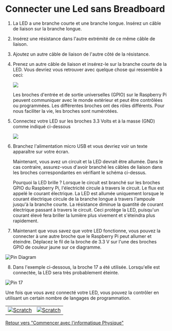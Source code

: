 # Connecter une Led sans Breadboard

1.  La LED a une branche courte et une branche longue. Insérez un câble de liaison sur la branche longue.

2.  Insérez une résistance dans l'autre extrémité de ce même câble de liaison.

3.  Ajoutez un autre câble de liaison de l'autre côté de la résistance.

4.  Prenez un autre câble de liaison et insérez-le sur la branche courte de la LED. Vous devriez vous retrouver avec quelque chose qui ressemble à ceci:


    ![](images/led-wired.png)

    Les broches d'entrée et de sortie universelles (GPIO) sur le Raspberry Pi peuvent communiquer avec le monde extérieur et peut être contrôlées ou programmées. Les différentes broches ont des rôles différents. Pour nous faciliter la vie, les broches sont numérotées.


5. Connectez votre LED sur les broches 3.3 Volts et à la masse (GND) comme indiqué ci-dessous

    ![](images/led-3v3.png)

6.  Branchez l'alimentation micro USB et vous devriez voir un texte apparaître sur votre écran.

    Maintenant, vous avez un circuit et la LED devrait être allumée. Dans le cas contraire, assurez-vous d'avoir branché les câbles de liaison dans les broches correspondantes en vérifiant le schéma ci-dessus.

    Pourquoi la LED brille ? Lorsque le circuit est branché sur les broches GPIO du Raspberry Pi, l'électricité circule à travers le circuit. Le flux est appelé le courant électrique. La LED est allumée uniquement lorsque le courant électrique circule de la branche longue à travers l'ampoule jusqu'à la branche courte. La résistance diminue la quantité de courant électrique passant à travers le circuit. Ceci protège la LED, puisqu'un courant élevé fera briller la lumière plus vivement et s'éteindra plus rapidement.
    

7. Maintenant que vous savez que votre LED fonctionne, vous pouvez la connecter à une autre broche que le Raspberry Pi peut allumer et éteindre. Déplacez le fil de la broche de 3.3 V sur l'une des broches GPIO de couleur jaune sur ce diagramme.


![Pin Diagram](images/gpio-numbers-pi2.png)

8. Dans l'exemple ci-dessous, la broche 17 a été utilisée. Lorsqu'elle est connectée, la LED sera très probablement éteinte.

![Pin 17](images/led-gpio17.png)

Une fois que vous avez connecté votre LED, vous pouvez la contrôler en utilisant un certain nombre de langages de programmation.

|  |     |
| --- | --- |
| [![Scratch](images/scratch_logo.png)](test-led-scratch.md) | [![Scratch](images/python_logo.png)](test-led-python.md) |


[Retour vers "Commencer avec l'informatique Physique"](worksheet.md)
